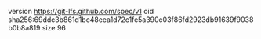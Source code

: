 version https://git-lfs.github.com/spec/v1
oid sha256:69ddc3b861d1bc48eea1d72c1fe5a390c03f86fd2923db91639f9038b0b8a819
size 96
